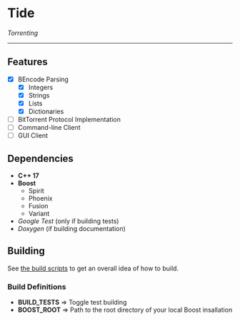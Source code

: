 # Tide

_Torrenting_

---

## Features

- [x] BEncode Parsing
  - [x] Integers
  - [x] Strings
  - [x] Lists
  - [x] Dictionaries
- [ ] BitTorrent Protocol Implementation
- [ ] Command-line Client
- [ ] GUI Client

## Dependencies

- **C++ 17**
- **Boost**
  - Spirit
  - Phoenix
  - Fusion
  - Variant
- _Google Test_ (only if building tests)
- _Doxygen_ (if building documentation)

## Building

See [the build scripts](/tools/) to get an overall idea of how to build.

### Build Definitions

- **BUILD_TESTS** => Toggle test building
- **BOOST_ROOT** => Path to the root directory of your local Boost insallation
